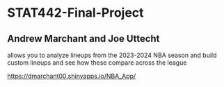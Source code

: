 # STAT442-Final-Project

## Andrew Marchant and Joe Uttecht

allows you to analyze lineups from the 2023-2024 NBA season and build custom lineups and see how these compare across the league

https://dmarchant00.shinyapps.io/NBA_App/
